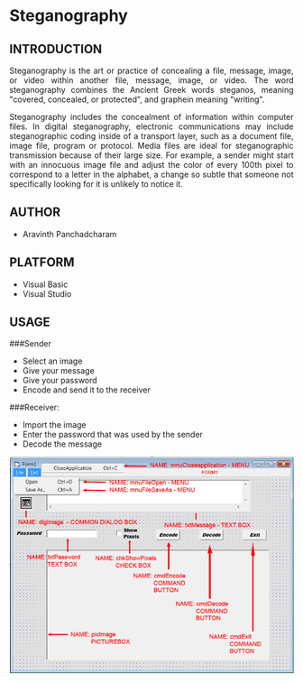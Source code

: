 Steganography
==================================================================

INTRODUCTION
--------------------------------------
<p align="justify">
Steganography is the art or practice of concealing a file, message, image, or video within another file, message, image, or video. The word steganography combines the Ancient Greek words steganos, meaning "covered, concealed, or protected", and graphein meaning "writing".
</p>

<p align="justify">
Steganography includes the concealment of information within computer files. In digital steganography, electronic communications may include steganographic coding inside of a transport layer, such as a document file, image file, program or protocol. Media files are ideal for steganographic transmission because of their large size. For example, a sender might start with an innocuous image file and adjust the color of every 100th pixel to correspond to a letter in the alphabet, a change so subtle that someone not specifically looking for it is unlikely to notice it.
</p>

AUTHOR
--------------------------------------
- Aravinth Panchadcharam


PLATFORM
--------------------------------------
- Visual Basic
- Visual Studio


USAGE
--------------------------------------
###Sender
- Select an image
- Give your message
- Give your password
- Encode and send it to the receiver

###Receiver:
- Import the image
- Enter the password that was used by the sender
- Decode the message

![APP](./application.jpg "Application")
